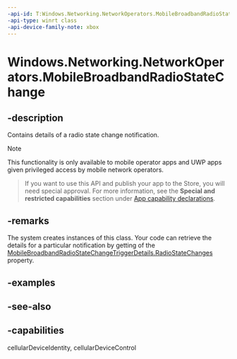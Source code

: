 ```yaml
---
-api-id: T:Windows.Networking.NetworkOperators.MobileBroadbandRadioStateChange
-api-type: winrt class
-api-device-family-note: xbox
---
```


<!-- Class syntax.
public class MobileBroadbandRadioStateChange : Windows.Networking.NetworkOperators.IMobileBroadbandRadioStateChange
-->

# Windows.Networking.NetworkOperators.MobileBroadbandRadioStateChange

## -description
Contains details of a radio state change notification.

> [!NOTE]
> This functionality is only available to mobile operator apps and UWP apps given privileged access by mobile network operators.


> If you want to use this API and publish your app to the Store, you will need special approval. For more information, see the **Special and restricted capabilities** section under [App capability declarations](https://docs.microsoft.com/windows/uwp/packaging/app-capability-declarations). 

## -remarks
The system creates instances of this class. Your code can retrieve the details for a particular notification by getting of the [MobileBroadbandRadioStateChangeTriggerDetails.RadioStateChanges](mobilebroadbandradiostatechangetriggerdetails_radiostatechanges.md) property.

## -examples

## -see-also

## -capabilities
cellularDeviceIdentity, cellularDeviceControl
